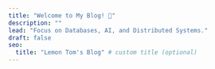 ```yaml
---
title: "Welcome to My Blog! 🥳"
description: ""
lead: "Focus on Databases, AI, and Distributed Systems."
draft: false
seo:
  title: "Lemon Tom's Blog" # custom title (optional)
---
```

